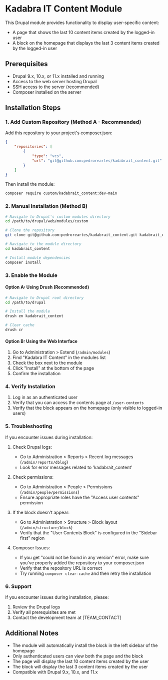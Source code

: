 # Kadabra IT Content Module

This Drupal module provides functionality to display user-specific content:
- A page that shows the last 10 content items created by the logged-in user
- A block on the homepage that displays the last 3 content items created by the logged-in user

## Prerequisites

- Drupal 9.x, 10.x, or 11.x installed and running
- Access to the web server hosting Drupal
- SSH access to the server (recommended)
- Composer installed on the server

## Installation Steps

### 1. Add Custom Repository (Method A - Recommended)

Add this repository to your project's composer.json:

```json
{
    "repositories": [
        {
            "type": "vcs",
            "url": "git@github.com:pedroreartes/kadabrait_content.git"
        }
    ]
}
```

Then install the module:

```bash
composer require custom/kadabrait_content:dev-main
```

### 2. Manual Installation (Method B)

```bash
# Navigate to Drupal's custom modules directory
cd /path/to/drupal/web/modules/custom

# Clone the repository
git clone git@github.com:pedroreartes/kadabrait_content.git kadabrait_content

# Navigate to the module directory
cd kadabrait_content

# Install module dependencies
composer install
```

### 3. Enable the Module

#### Option A: Using Drush (Recommended)
```bash
# Navigate to Drupal root directory
cd /path/to/drupal

# Install the module
drush en kadabrait_content

# Clear cache
drush cr
```

#### Option B: Using the Web Interface
1. Go to Administration > Extend (`/admin/modules`)
2. Find "Kadabra IT Content" in the modules list
3. Check the box next to the module
4. Click "Install" at the bottom of the page
5. Confirm the installation

### 4. Verify Installation

1. Log in as an authenticated user
2. Verify that you can access the contents page at `/user-contents`
3. Verify that the block appears on the homepage (only visible to logged-in users)

### 5. Troubleshooting

If you encounter issues during installation:

1. Check Drupal logs:
   - Go to Administration > Reports > Recent log messages (`/admin/reports/dblog`)
   - Look for error messages related to 'kadabrait_content'

2. Check permissions:
   - Go to Administration > People > Permissions (`/admin/people/permissions`)
   - Ensure appropriate roles have the "Access user contents" permission

3. If the block doesn't appear:
   - Go to Administration > Structure > Block layout (`/admin/structure/block`)
   - Verify that the "User Contents Block" is configured in the "Sidebar first" region

4. Composer Issues:
   - If you get "could not be found in any version" error, make sure you've properly added the repository to your composer.json
   - Verify that the repository URL is correct
   - Try running `composer clear-cache` and then retry the installation

### 6. Support

If you encounter issues during installation, please:
1. Review the Drupal logs
2. Verify all prerequisites are met
3. Contact the development team at [TEAM_CONTACT]

## Additional Notes

- The module will automatically install the block in the left sidebar of the homepage
- Only authenticated users can view both the page and the block
- The page will display the last 10 content items created by the user
- The block will display the last 3 content items created by the user
- Compatible with Drupal 9.x, 10.x, and 11.x
